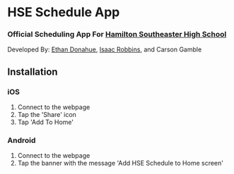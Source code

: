 # HSE Schedule App
### Official Scheduling App For [Hamilton Southeaster High School](https://hhs.hseschools.org/)

Developed By: [Ethan Donahue](https://github.com/donaheth000), [Isaac Robbins](https://github.com/MeAwesome), and Carson Gamble

## Installation

### iOS

1. Connect to the webpage
2. Tap the 'Share' icon
3. Tap 'Add To Home'

### Android

1. Connect to the webpage
2. Tap the banner with the message 'Add HSE Schedule to Home screen'
